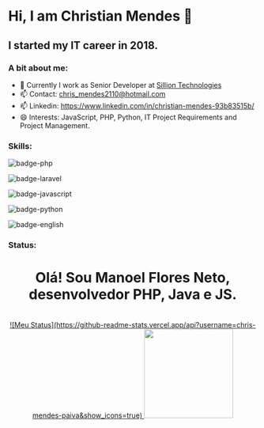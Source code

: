 # Hi, I am Christian Mendes 👋

## I started my IT career in 2018.

### A bit about me:

- 🔭 Currently I work as Senior Developer at [Sillion Technologies](http://www.sillion.com.br/static/)
- 📫 Contact: [chris_mendes2110@hotmail.com](mailto:chris_mendes2110@hotmail.com)
- 📫 Linkedin: https://www.linkedin.com/in/christian-mendes-93b83515b/
- 😄 Interests: JavaScript, PHP, Python, IT Project Requirements and Project Management.


### Skills: 

![badge-php](https://img.shields.io/badge/Php-⭐⭐⭐⭐⭐-green)

![badge-laravel](https://img.shields.io/badge/Laravel-⭐⭐⭐⭐⭐-green)

![badge-javascript](https://img.shields.io/badge/JavaScript-⭐⭐⭐⭐-blue)

![badge-python](https://img.shields.io/badge/Python-⭐⭐-orange)

![badge-english](https://img.shields.io/badge/English-⭐⭐-orange)

### Status:

<div align="center">
<h1>Olá! Sou Manoel Flores Neto, desenvolvedor PHP, Java e JS.</h1>

  <br>
  <a href="https://github.com/manoelfnn">
  ![Meu Status](https://github-readme-stats.vercel.app/api?username=chris-mendes-paiva&show_icons=true)
  <img height="180em" src="https://github-readme-stats.vercel.app/api/top-langs/?username=chris-mendes-paiva&layout=compact&langs_count=7&theme=dark"/>
</div>
